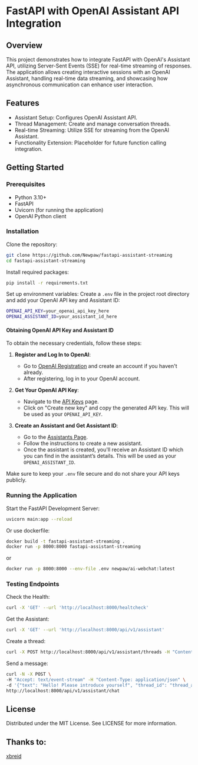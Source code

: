 # FastAPI with OpenAI Assistant API Integration

## Overview

This project demonstrates how to integrate FastAPI with OpenAI's Assistant API, utilizing Server-Sent Events (SSE) for real-time streaming of responses. The application allows creating interactive sessions with an OpenAI Assistant, handling real-time data streaming, and showcasing how asynchronous communication can enhance user interaction.

## Features

- Assistant Setup: Configures OpenAI Assistant API.
- Thread Management: Create and manage conversation threads.
- Real-time Streaming: Utilize SSE for streaming from the OpenAI Assistant.
- Functionality Extension: Placeholder for future function calling integration.

## Getting Started

### Prerequisites

- Python 3.10+
- FastAPI
- Uvicorn (for running the application)
- OpenAI Python client

### Installation

Clone the repository:

```bash
git clone https://github.com/Newpaw/fastapi-assistant-streaming
cd fastapi-assistant-streaming
```

Install required packages:

```bash
pip install -r requirements.txt
```

Set up environment variables:
Create a `.env` file in the project root directory and add your OpenAI API key and Assistant ID:

```bash
OPENAI_API_KEY=your_openai_api_key_here
OPENAI_ASSISTANT_ID=your_assistant_id_here
```

#### Obtaining OpenAI API Key and Assistant ID
To obtain the necessary credentials, follow these steps:

1. **Register and Log In to OpenAI**:
    - Go to [OpenAI Registration](https://platform.openai.com/signup) and create an account if you haven't already.
    - After registering, log in to your OpenAI account.

2. **Get Your OpenAI API Key**:
    - Navigate to the [API Keys](https://platform.openai.com/account/api-keys) page.
    - Click on "Create new key" and copy the generated API key. This will be used as your `OPENAI_API_KEY`.

3. **Create an Assistant and Get Assistant ID**:
    - Go to the [Assistants Page](https://platform.openai.com/assistants/asst_FsHCOcPyojYgJSKoBYQmAA9H).
    - Follow the instructions to create a new assistant.
    - Once the assistant is created, you'll receive an Assistant ID which you can find in the assistant’s details. This will be used as your `OPENAI_ASSISTANT_ID`.

Make sure to keep your `.env` file secure and do not share your API keys publicly.


### Running the Application

Start the FastAPI Development Server:

```bash
uvicorn main:app --reload
```

Or use dockerfile:

```bash
docker build -t fastapi-assistant-streaming .
docker run -p 8000:8000 fastapi-assistant-streaming
```

or 

```bash
docker run -p 8000:8000 --env-file .env newpaw/ai-webchat:latest
```

### Testing Endpoints

Check the Health:

```bash
curl -X 'GET' --url 'http://localhost:8000/healtcheck'
```

Get the Assistant:

```bash
curl -X 'GET' --url 'http://localhost:8000/api/v1/assistant'
```

Create a thread:

```bash
curl -X POST http://localhost:8000/api/v1/assistant/threads -H "Content-Type: application/json"
```

Send a message:

```bash
curl -N -X POST \
-H "Accept: text/event-stream" -H "Content-Type: application/json" \
-d '{"text": "Hello! Please introduce yourself", "thread_id": "thread_abc123" }' \
http://localhost:8000/api/v1/assistant/chat
```


## License

Distributed under the MIT License. See LICENSE for more information.

## Thanks to:
[xbreid](https://github.com/xbreid)
